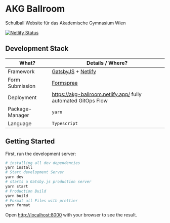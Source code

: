 # AKG Ballroom

Schulball Website für das Akademische Gymnasium Wien

[![Netlify Status](https://api.netlify.com/api/v1/badges/8cc2b79b-8039-4610-825c-1dd4154d6c51/deploy-status)](https://app.netlify.com/sites/akg-ballroom/deploys)

## Development Stack

| What?           | Details / Where?                                                            |
| --------------- | --------------------------------------------------------------------------- |
| Framework       | [GatsbyJS](https://www.gatsbyjs.com/) + [Netlify](https://www.netlify.com/) |
| Form Submission | [Formspree](https://formspree.io/)                                          |
| Deployment      | https://akg-ballroom.netlify.app/ fully automated GitOps Flow               |
| Package-Manager | `yarn`                                                                      |
| Language        | `Typescript`                                                                |

## Getting Started

First, run the development server:

```bash
# installing all dev dependencies
yarn install
# Start development Server
yarn dev
# starts a Gatsby.js production server
yarn start
# Production Build
yarn build
# Format all Files with prettier
yarn format

```

Open [http://localhost:8000](http://localhost:8000) with your browser to see the result.
